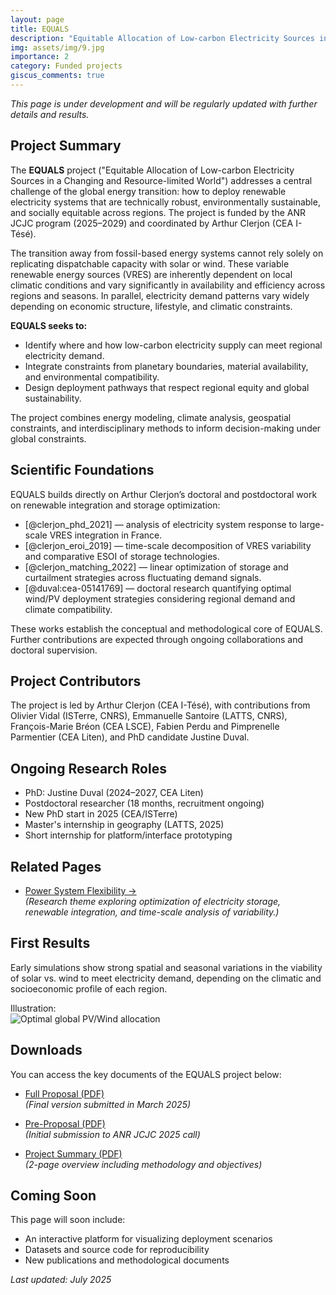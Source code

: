 ```yaml
---
layout: page
title: EQUALS
description: "Equitable Allocation of Low-carbon Electricity Sources in a Changing and Resource-limited World"
img: assets/img/9.jpg
importance: 2
category: Funded projects
giscus_comments: true
---
```


*This page is under development and will be regularly updated with further details and results.*

## Project Summary

The **EQUALS** project ("Equitable Allocation of Low-carbon Electricity Sources in a Changing and Resource-limited World") addresses a central challenge of the global energy transition: how to deploy renewable electricity systems that are technically robust, environmentally sustainable, and socially equitable across regions. The project is funded by the ANR JCJC program (2025–2029) and coordinated by Arthur Clerjon (CEA I-Tésé).

The transition away from fossil-based energy systems cannot rely solely on replicating dispatchable capacity with solar or wind. These variable renewable energy sources (VRES) are inherently dependent on local climatic conditions and vary significantly in availability and efficiency across regions and seasons. In parallel, electricity demand patterns vary widely depending on economic structure, lifestyle, and climatic constraints. 

**EQUALS seeks to:**
- Identify where and how low-carbon electricity supply can meet regional electricity demand.
- Integrate constraints from planetary boundaries, material availability, and environmental compatibility.
- Design deployment pathways that respect regional equity and global sustainability.

The project combines energy modeling, climate analysis, geospatial constraints, and interdisciplinary methods to inform decision-making under global constraints.

## Scientific Foundations

EQUALS builds directly on Arthur Clerjon’s doctoral and postdoctoral work on renewable integration and storage optimization:

- [@clerjon_phd_2021] — analysis of electricity system response to large-scale VRES integration in France.
- [@clerjon_eroi_2019] — time-scale decomposition of VRES variability and comparative ESOI of storage technologies.
- [@clerjon_matching_2022] — linear optimization of storage and curtailment strategies across fluctuating demand signals.
- [@duval:cea-05141769] — doctoral research quantifying optimal wind/PV deployment strategies considering regional demand and climate compatibility.

These works establish the conceptual and methodological core of EQUALS. Further contributions are expected through ongoing collaborations and doctoral supervision.

## Project Contributors

The project is led by Arthur Clerjon (CEA I-Tésé), with contributions from Olivier Vidal (ISTerre, CNRS), Emmanuelle Santoire (LATTS, CNRS), François-Marie Bréon (CEA LSCE), Fabien Perdu and Pimprenelle Parmentier (CEA Liten), and PhD candidate Justine Duval.

## Ongoing Research Roles

- PhD: Justine Duval (2024–2027, CEA Liten)
- Postdoctoral researcher (18 months, recruitment ongoing)
- New PhD start in 2025 (CEA/ISTerre)
- Master's internship in geography (LATTS, 2025)
- Short internship for platform/interface prototyping

## Related Pages

- [Power System Flexibility →](/power-system-flexibility)  
  *(Research theme exploring optimization of electricity storage, renewable integration, and time-scale analysis of variability.)*

## First Results

Early simulations show strong spatial and seasonal variations in the viability of solar vs. wind to meet electricity demand, depending on the climatic and socioeconomic profile of each region.

Illustration:  
![Optimal global PV/Wind allocation](assets/img/world_map.png)

## Downloads

You can access the key documents of the EQUALS project below:

- [Full Proposal (PDF)](https://nuage.gresille.org/index.php/s/9TonKDSQCjWzkZr)  
  *(Final version submitted in March 2025)*

- [Pre-Proposal (PDF)](https://nuage.gresille.org/index.php/s/cLf7toepGt8nm3g)  
  *(Initial submission to ANR JCJC 2025 call)*

- [Project Summary (PDF)](https://nuage.gresille.org/index.php/s/sioYgnqM3AHDQyD)  
  *(2-page overview including methodology and objectives)*


## Coming Soon

This page will soon include:

- An interactive platform for visualizing deployment scenarios
- Datasets and source code for reproducibility
- New publications and methodological documents

*Last updated: July 2025*
